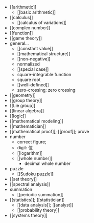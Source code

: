 - [[arithmetic]]
    - [[basic arithmetic]]
- [[calculus]]
    - [[calculus of variations]]
- [[complex number]]
- [[function]]
- [[game theory]]
- general...
    - [[constant value]]
    - [[mathematical structure]]
    - [[non-negative]]
    - normalized
    - [[special case]]
    - square-integrable function
    - square root
    - [[well-defined]]
    - zero-crossing; zero crossing
- [[geometry]]
- [[group theory]]
- [[Lie group]]
- [[linear algebra]]
- [[logic]]
- [[mathematical modeling]]
- [[mathematician]]
- [[mathematical proof]]; [[proof]]; prove
- number
    - correct figure;
    - digit: 位
    - [[logarithm]]
    - [[whole number]]
        - decimal whole number
- puzzle
    - [[Sudoku puzzle]]
- [[set theory]]
- [[spectral analysis]]
- summation
    - [[periodic summation]]
- [[statistics]]; [[statistician]]
    - [[data analysis]]; [[analyst]]
    - [[probability theory]]
- [[systems theory]]
